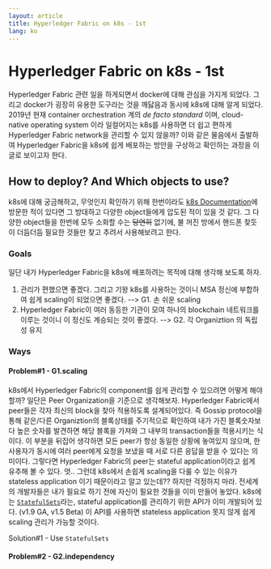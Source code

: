 ```yaml
---
layout: article
title: Hyperledger Fabric on k8s - 1st
lang: ko
---
```


# Hyperledger Fabric on k8s - 1st

 Hyperledger Fabric 관련 일을 하게되면서 docker에 대해 관심을 가지게 되었다. 그리고 docker가 굉장히 유용한 도구라는 것을 깨닳음과 동시에 k8s에 대해 알게 되었다.
2019년 현재 container orchestration 계의 *de facto standard* 이며, cloud-native operating system 이라 일컬어지는 k8s를 사용하면 더 쉽고 편하게 Hyperledger Fabric network을 관리할 수 있지 않을까?
이와 같은 물음에서 출발하여 Hyperledger Fabric을 k8s에 쉽게 배포하는 방안을 구상하고 확인하는 과정을 이 글로 보이고자 한다.

## How to deploy? And Which objects to use?

 k8s에 대해 궁금해하고, 무엇인지 확인하기 위해 한번이라도 [k8s Documentation](https://kubernetes.io/docs/home/)에 방문한 적이 있다면 그 방대하고 다양한 object들에게 압도된 적이 있을 것 같다.
그 다양한 object들을 한번에 모두 소화할 수는 ~~당연히~~ 없기에, 불 꺼진 방에서 핸드폰 찾듯이 더듬더듬 필요한 것들만 찾고 추려서 사용해보려고 한다.

### Goals

일단 내가 Hyperledger Fabric을 k8s에 배포하려는 목적에 대해 생각해 보도록 하자.

1. 관리가 편했으면 좋겠다. 그리고 기왕 k8s를 사용하는 것이니 MSA 정신에 부합하여 쉽게 scaling이 되었으면 좋겠다. --> G1. 손 쉬운 scaling
2. Hyperledger Fabric이 여러 동등한 기관이 모여 하나의 blockchain 네트워크를 이루는 것이니 이 정신도 계승되는 것이 좋겠다. --> G2. 각 Organiztion 의 독립성 유지

### Ways

#### Problem#1 - G1.scaling

k8s에서 Hyperledger Fabric의 component를 쉽게 관리할 수 있으려면 어떻게 해야 할까? 일단은 Peer Organization을 기준으로 생각해보자.
Hyperledger Fabric에서 peer들은 각자 최신의 block을 찾아 적용하도록 설계되어있다.
 즉 Gossip protocol을 통해 같은/다른 Organiztion의 블록상태를 주기적으로 확인하여 내가 가진 블록숫자보다 높은 숫자를 발견하면 해당 블록을 가져와 그 내부의 transaction들을 적용시키는 식이다.
이 부분을 뒤집어 생각하면 모든 peer가 항상 동일한 상황에 놓여있지 않으며, 한 사용자가 동시에 여러 peer에게 요청을 보냈을 때 서로 다른 응답을 받을 수 있다는 의미이다.
그렇다면 Hyperledger Fabric의 peer는 stateful application이라고 쉽게 유추해 볼 수 있다.
 엇.. 그런데 k8s에서 손쉽게 scaling을 다룰 수 있는 이유가 stateless application 이기 때문이라고 알고 있는데??
 하지만 걱정하지 마라. 전세계의 개발자들은 내가 필요로 하기 전에 자신이 필요한 것들을 이미 만들어 놓았다.
 k8s에는 [`StatefulSets`](https://kubernetes.io/docs/concepts/workloads/controllers/statefulset/)라는, stateful application를 관리하기 위한 API가 이미 개발되어 있다. (v1.9 GA, v1.5 Beta)
이 API를 사용하면 stateless application 못지 않게 쉽게 scaling 관리가 가능할 것이다.

Solution#1 - Use `StatefulSets`

#### Problem#2 - G2.independency
 

